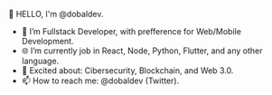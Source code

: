 👋 HELLO, I'm @dobaldev.

- 👀 I’m Fullstack Developer, with prefference for Web/Mobile Development.
- 🌐 I’m currently job in React, Node, Python, Flutter, and any other language.
- 🎯 Excited about: Cibersecurity, Blockchain, and Web 3.0.
- 📫 How to reach me: @dobaldev (Twitter).

<!---
adrieldobal/adrieldobal is a ✨ special ✨ repository because its `README.md` (this file) appears on your GitHub profile.
You can click the Preview link to take a look at your changes.
--->
